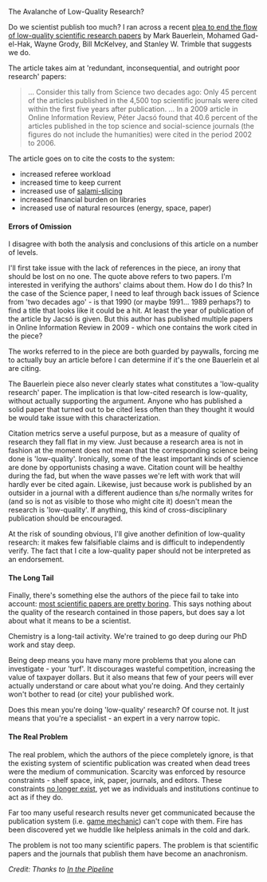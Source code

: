 The Avalanche of Low-Quality Research?

Do we scientist publish too much? I ran across a recent [plea to end the flow of low-quality scientific research papers](http://chronicle.com/article/We-Must-Stop-the-Avalanche-of/65890/?sid=at) by Mark Bauerlein, Mohamed Gad-el-Hak, Wayne Grody, Bill McKelvey, and Stanley W. Trimble that suggests we do.

The article takes aim at 'redundant, inconsequential, and outright poor research' papers:

> ... Consider this tally from Science two decades ago: Only 45 percent of the articles published in the 4,500 top scientific journals were cited within the first five years after publication. ... In a 2009 article in Online Information Review, Péter Jacsó found that 40.6 percent of the articles published in the top science and social-science journals (the figures do not include the humanities) were cited in the period 2002 to 2006.

The article goes on to cite the costs to the system:

-  increased referee workload
-  increased time to keep current
-  increased use of [salami-slicing](http://www.nature.com/nmat/journal/v4/n1/full/nmat1305.html)
-  increased financial burden on libraries
-  increased use of natural resources (energy, space, paper)

#### Errors of Omission

I disagree with both the analysis and conclusions of this article on a number of levels.

I'll first take issue with the lack of references in the piece, an irony that should be lost on no one. The quote above refers to two papers. I'm interested in verifying the authors' claims about them. How do I do this? In the case of the Science paper, I need to leaf through back issues of Science from 'two decades ago' - is that 1990 (or maybe 1991... 1989 perhaps?) to find a title that looks like it could be a hit. At least the year of publication of the article by Jacsó is given. But this author has published multiple papers in Online Information Review in 2009 - which one contains the work cited in the piece?

The works referred to in the piece are both guarded by paywalls, forcing me to actually buy an article before I can determine if it's the one Bauerlein et al are citing.

The Bauerlein piece also never clearly states what constitutes a 'low-quality research' paper. The implication is that low-cited research is low-quality, without actually supporting the argument. Anyone who has published a solid paper that turned out to be cited less often than they thought it would be would take issue with this characterization.

Citation metrics serve a useful purpose, but as a measure of quality of research they fall flat in my view. Just because a research area is not in fashion at the moment does not mean that the corresponding science being done is 'low-quality'. Ironically, some of the least important kinds of science are done by opportunists chasing a wave. Citation count will be healthy during the fad, but when the wave passes we're left with work that will hardly ever be cited again. Likewise, just because work is published by an outsider in a journal with a different audience than s/he normally writes for (and so is not as visible to those who might cite it) doesn't mean the research is 'low-quality'. If anything, this kind of cross-disciplinary publication should be encouraged.

At the risk of sounding obvious, I'll give another definition of low-quality research: it makes few falsifiable claims and is difficult to independently verify. The fact that I cite a low-quality paper should not be interpreted as an endorsement.

#### The Long Tail

Finally, there's something else the authors of the piece fail to take into account: [most scientific papers are pretty boring](http://depth-first.com/articles/2007/08/27/the-long-tail-and-chemistry-why-so-many-acs-meeting-talks-are-uninteresting). This says nothing about the quality of the research contained in those papers, but does say a lot about what it means to be a scientist.

Chemistry is a long-tail activity. We're trained to go deep during our PhD work and stay deep.

Being deep means you have many more problems that you alone can investigate - your 'turf'. It discourages wasteful competition, increasing the value of taxpayer dollars. But it also means that few of your peers will ever actually understand or care about what you're doing. And they certainly won't bother to read (or cite) your published work.

Does this mean you're doing 'low-quality' research? Of course not. It just means that you're a specialist - an expert in a very narrow topic.

#### The Real Problem

The real problem, which the authors of the piece completely ignore, is that the existing system of scientific publication was created when dead trees were the medium of communication. Scarcity was enforced by resource constraints - shelf space, ink, paper, journals, and editors. These constraints [no longer exist](http://depth-first.com/articles/2007/07/16/go-west-young-man-does-open-access-really-matter-in-the-long-run), yet we as individuals and institutions continue to act as if they do.

Far too many useful research results never get communicated because the publication system (i.e. [game mechanic](http://depth-first.com/articles/2010/03/26/game-mechanics-in-science-your-soaking-in-them)) can't cope with them. Fire has been discovered yet we huddle like helpless animals in the cold and dark.

The problem is not too many scientific papers. The problem is that scientific papers and the journals that publish them have become an anachronism.

*Credit: Thanks to [In the Pipeline](http://pipeline.corante.com/archives/2010/06/24/all_those_worthless_papers.php)*